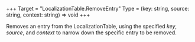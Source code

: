 +++
Target = "LocalizationTable.RemoveEntry"
Type = (key: string, source: string, context: string) => void
+++

Removes an entry from the LocalizationTable, using the specified _key_, _source_, and _context_ to narrow down the specific entry to be removed.
